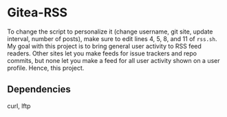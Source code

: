 # Gitea-RSS
To change the script to personalize it (change username, git site, update interval, number of posts), make sure to edit lines 4, 5, 8, and 11 of `rss.sh`.\
My goal with this project is to bring general user activity to RSS feed readers. Other sites let you make feeds for issue trackers and repo commits, but none let you make a feed for all user activity shown on a user profile. Hence, this project.

## Dependencies
curl, lftp
